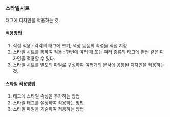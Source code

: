 ### 스타일시트
태그에 디자인을 적용하는 것.

#### 적용방법
1. 직접 적용 : 각각의 태그에 크기, 색상 등등의 속성을 직접 지정
2. 스타일 시트를 통하여 적용 : 한번에 여러 개 또는 여러 종류의 태그에 한번 같은 디자인을 적용할 수 있다. 
3. 스타일 시트를 별도의 파일로 구성하여 여러개의 문서에 공통된 디자인을 적용하는 것.

#### 스타일 적용방법
1. 태그에 스타일 속성을 추가하는 방법
2. 스타일 태그를 설정하여 적용하는 방법
3. 스타일 파일을 기술하여 적용하는 방법
